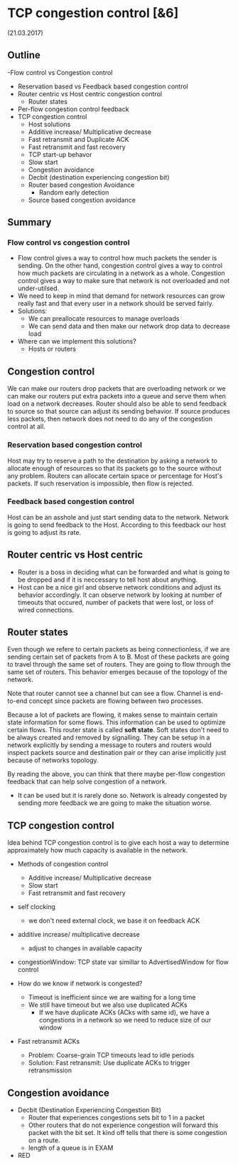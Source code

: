 # TCP congestion control  [&6]
(21.03.2017)


## Outline
-Flow control vs Congestion control
- Reservation based vs Feedback based congestion control
- Router centric vs Host centric congestion control
	- Router states
- Per-flow congestion control feedback
- TCP congestion control
	- Host solutions
	- Additive increase/ Multiplicative decrease
	- Fast retransmit and Duplicate ACK
	- Fast retransmit and fast recovery
	- TCP start-up behavor
	- Slow start
	- Congestion avoidance
	- Decbit (destination experiencing congestion bit)
	- Router based congestion Avoidance
		- Random early detection
	- Source based congestion avoidance

## Summary

### Flow control vs congestion control
- Flow control gives a way to control how much packets the sender is sending. On the other hand, congestion control gives a way to control how much packets are circulating in a network as a whole. Congestion control gives a way to make sure that network is not overloaded and not under-utilsed.
- We need to keep in mind that demand for network resources can grow really fast and that every user in a network should be served fairly.
- Solutions:
	- We can preallocate resources to manage overloads
	- We can send data and then make our network drop data to decrease load
- Where can we implement this solutions?
	- Hosts or routers

## Congestion control
We can make our routers drop packets that are overloading network or we can make our routers put extra packets into a queue and serve them when load on a network decreases. Router should also be able to send feedback to source so that source can adjust its sending behavior. If source produces less packets, then network does not need to do any of the congestion control at all.

### Reservation based congestion control
Host may try to reserve a path to the destination by asking a network to allocate enough of resources so that its packets go to the source without any problem. Routers can allocate certain space or percentage for Host's packets. If such reservation is impossible, then flow is rejected.

### Feedback based congestion control
Host can be an asshole and just start sending data to the network. Network is going to send feedback to the Host. According to this feedback our host is going to adjust its rate.

## Router centric vs Host centric
- Router is a boss in deciding what can be forwarded and what is going to be dropped and if it is neccessary to tell host about anything.
- Host can be a nice girl and observe network conditions and adjust its behavior accordingly. It can observe network by looking at number of timeouts that occured, number of packets that were lost, or loss of wired connections.

## Router states
Even though we refere to certain packets as being connectionless, if we are sending certain set of packets from A to B. Most of these packets are going to travel through the same set of routers. They are going to flow through the same set of routers. This behavior emerges because of the topology of the network.

Note that router cannot see a channel but can see a flow. Channel is end-to-end concept since packets are flowing between two processes. 

Because a lot of packets are flowing, it makes sense to maintain certain state information for some flows. This information can be used to optimize certain flows. This router state is called <b>soft state</b>. Soft states don't need to be always created and removed by signalling. They can be setup in a network explicitly by sending a message to routers and routers would inspect packets source and destination pair or they can arise implicitly just because of networks topology.

By reading the above, you can think that there maybe per-flow congestion feedback that can help solve congestion of a network.
- It can be used but it is rarely done so. Network is already congested by sending more feedback we are going to make the situation worse.

## TCP congestion control

Idea behind TCP congestion control is to give each host a way to determine approximately how much capacity is available in the network.

- Methods of congestion control
	- Additive increase/ Multiplicative decrease
	- Slow start
	- Fast retransmit and fast recovery

- self clocking
	- we don't need external clock, we base it on feedback ACK
- additive increase/ multiplicative decrease
	- adjust to changes in available capacity

- congestionWindow: TCP state var simillar to AdvertisedWindow for flow control
- How do we know if network is congested?
	- Timeout is inefficient since we are waiting for a long time 
	- We still have timeout but we also use duplicated ACKs
		- If we have duplicate ACKs (ACks with same id), we have a congestions in a network so we need to reduce size of our window
- Fast retransmit ACKs
	- Problem: Coarse-grain TCP timeouts lead to idle periods
	- Solution: Fast retransmit: Use duplicate ACKs to trigger retransmission

## Congestion avoidance

- Decbit (Destination Experiencing Congestion Bit) 
	- Router that experiences congestions sets bit to 1 in a packet
	- Other routers that do not experience congestion will forward this packet with the bit set. It kind off tells that there is some congestion on a route.
	- length of a queue is in EXAM 
- RED
